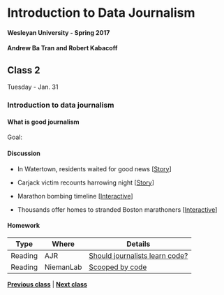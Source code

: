 # Introduction to Data Journalism
  
#### Wesleyan University - Spring 2017
  
**Andrew Ba Tran and Robert Kabacoff**
  
## Class 2
Tuesday - Jan. 31
                             
### Introduction to data journalism
                             
#### What is good journalism
                             
Goal: 
                             
#### Discussion

    
* In Watertown, residents waited for good news [[Story](https://www.bostonglobe.com/metro/2013/04/19/watertown-community-unaccustomed-violence-finds-itself-under-siege/4s2MuwvgQAestYSh2bAn6I/story.html)]
                                 
* Carjack victim recounts harrowing night [[Story](https://www.bostonglobe.com/metro/2013/04/25/carjack-victim-recounts-his-harrowing-night/FX6CAnypP1NbrMuPFb6zTM/story.html)]
                                 
* Marathon bombing timeline [[Interactive](https://www.bostonglobe.com/2013/04/27/marathon-bombing-timeline/9RL3oUZRmJZ4mJRFB5hkxK/story.html)]
                                 
* Thousands offer homes to stranded Boston marathoners [[Interactive](http://archive.boston.com/yourtown/specials/boston_locals_offer_their_homes/)]
                                 
#### Homework
                          
|Type|Where|Details|
|---|---|---|
|Reading|AJR|[Should journalists learn code?](http://ajr.org/2014/09/24/should-journalists-learn-code/)|
|Reading|NiemanLab|[Scooped by code](http://www.niemanlab.org/2013/12/scooped-by-code/)|
                   
**[Previous class](class1.md)** | **[Next class](class3.md)**
